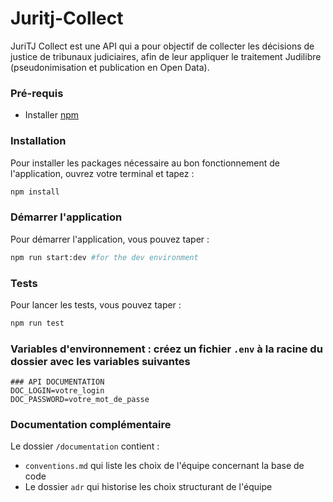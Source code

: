 # Juritj-Collect

JuriTJ Collect est une API qui a pour objectif de collecter les décisions de justice de tribunaux judiciaires, afin de leur appliquer le traitement Judilibre (pseudonimisation et publication en Open Data). 

### Pré-requis
- Installer [npm](https://docs.npmjs.com/downloading-and-installing-node-js-and-npm) 

### Installation 

Pour installer les packages nécessaire au bon fonctionnement de l'application, ouvrez votre terminal et tapez : 
```bash
npm install
```  
### Démarrer l'application

Pour démarrer l'application, vous pouvez taper : 

 ```bash
npm run start:dev #for the dev environment
 ```

### Tests

Pour lancer les tests, vous pouvez taper : 

 ```bash
npm run test
 ```

### Variables d'environnement : créez un fichier `.env` à la racine du dossier avec les variables suivantes

```.env
### API DOCUMENTATION
DOC_LOGIN=votre_login
DOC_PASSWORD=votre_mot_de_passe
```

### Documentation complémentaire 

Le dossier `/documentation` contient : 
- `conventions.md` qui liste les choix de l'équipe concernant la base de code 
- Le dossier `adr` qui historise les choix structurant de l'équipe 
